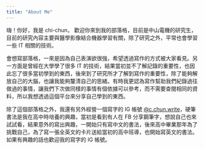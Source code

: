 ```yaml
---
title: "About Me"
---
```




嗨！你好，我是 chi-chun， 歡迎你來到我的部落格，目前是中山電機的研究生，目前的研究內容主要與醫學影像結合機器學習有關，除了研究之外，平常也會學習一些 IT 相關的技術。

會想寫部落格，一來是因為自己表演欲很強，希望透過寫作的方式被大家看見。另一方面是曾經在大學學了很多 IT 的技術，結果當初並不了解記錄的重要性，也因此忘了很多當初學到的東西，後來到了研究所才了解到寫作的重要性，除了能夠解放自己的大腦，也讓我能夠釐清自己的思緒。有時我更認為寫作幫助我們紀錄過往做過的事情，讓我們下次做同樣的事情有個依據可以參考，而不需要查閱相同的資料，所以我想透過這個平台來分享自己學到的東西。



除了這個部落格之外，我還有另外經營一個寫字的 IG 帳號 [@c.chun.write](https://www.instagram.com/c.chun.write/)，硬筆書法是我在高中時培養的興趣，當初是看到有人在 FB 分享鋼筆字，想說自己也來試試看，結果意外的寫出興趣，一開始只有寫中文的書法，後來高中畢業那年為了挑戰自己，為了寫一張全英文的卡片送給當初的高中班導，也開始寫英文的書法。如果有興趣的話也歡迎我的寫字的 IG 帳號。
